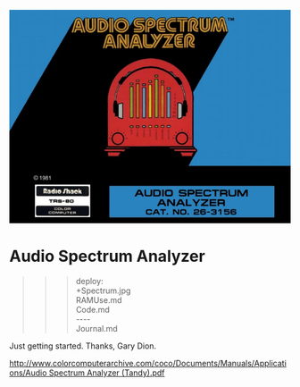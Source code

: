 ![AS Analyzer](Spectrum.jpg)

# Audio Spectrum Analyzer

>>> deploy:<br>
>>>   +Spectrum.jpg<br>
>>>   RAMUse.md<br>
>>>   Code.md<br>
>>>   ----<br>
>>>   Journal.md<br>

Just getting started. Thanks, Gary Dion.

[http://www.colorcomputerarchive.com/coco/Documents/Manuals/Applications/Audio Spectrum Analyzer (Tandy).pdf](http://www.colorcomputerarchive.com/coco/Documents/Manuals/Applications/Audio%20Spectrum%20Analyzer%20%28Tandy%29.pdf)


